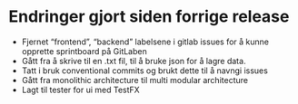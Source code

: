 # Endringer gjort siden forrige release
- Fjernet “frontend”, “backend” labelsene i gitlab issues for å kunne opprette sprintboard på GitLaben
- Gått fra å skrive til en .txt fil, til å bruke json for å lagre data. 
- Tatt i bruk conventional commits og brukt dette til å navngi issues
- Gått fra monolithic architecture til multi modular architecture
- Lagt til tester for ui med TestFX

